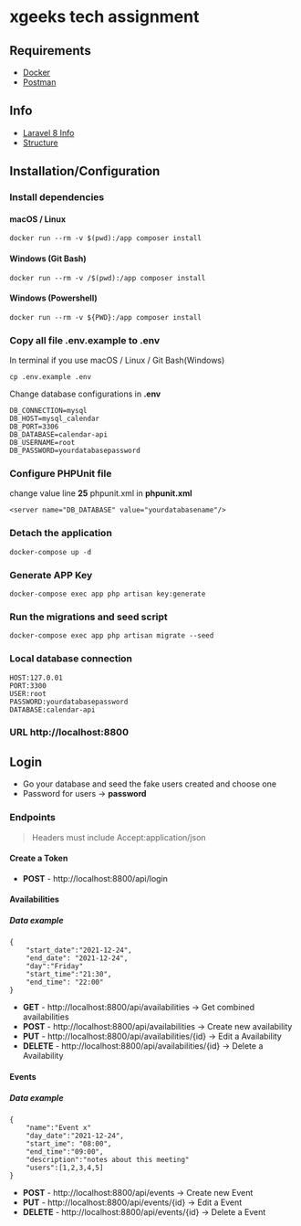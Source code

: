 # xgeeks tech assignment

## Requirements

- [Docker](https://www.docker.com/products/docker-desktop)
- [Postman](https://www.postman.com/downloads/)

## Info

- [Laravel 8 Info](https://laravel.com/docs/8.x/installation)
- [Structure](structure.md)

## Installation/Configuration

### Install dependencies

#### macOS / Linux

```
docker run --rm -v $(pwd):/app composer install
```

#### Windows (Git Bash)

```
docker run --rm -v /$(pwd):/app composer install
```

#### Windows (Powershell)

```
docker run --rm -v ${PWD}:/app composer install
```

### Copy all file .env.example to .env

In terminal if you use macOS / Linux / Git Bash(Windows)

```
cp .env.example .env
```

Change database configurations in **.env**

```
DB_CONNECTION=mysql
DB_HOST=mysql_calendar
DB_PORT=3306
DB_DATABASE=calendar-api
DB_USERNAME=root
DB_PASSWORD=yourdatabasepassword
```

### Configure PHPUnit file

change value line **25** phpunit.xml in **phpunit.xml**

```
<server name="DB_DATABASE" value="yourdatabasename"/>
```

### Detach the application

```
docker-compose up -d
```

### Generate APP Key

```
docker-compose exec app php artisan key:generate
```

### Run the migrations and seed script

```
docker-compose exec app php artisan migrate --seed
```

### Local database connection

```
HOST:127.0.01
PORT:3300
USER:root
PASSWORD:yourdatabasepassword
DATABASE:calendar-api
```

### URL http://localhost:8800

## Login

- Go your database and seed the fake users created and choose one
- Password for users -> **password**

### Endpoints

> Headers must include Accept:application/json

#### Create a Token

- **POST** - http://localhost:8800/api/login

#### Availabilities

##### Data example

````
{
    "start_date":"2021-12-24",
    "end_date": "2021-12-24",
    "day":"Friday"
    "start_time":"21:30",
    "end_time": "22:00"
}
````

- **GET** - http://localhost:8800/api/availabilities -> Get combined availabilities
- **POST** - http://localhost:8800/api/availabilities -> Create new availability
- **PUT** - http://localhost:8800/api/availabilities/{id} ->  Edit a Availability
- **DELETE** - http://localhost:8800/api/availabilities/{id} ->  Delete a Availability

#### Events

##### Data example

````
{
    "name":"Event x"
    "day_date":"2021-12-24",
    "start_ime": "08:00",
    "end_time":"09:00",
    "description":"notes about this meeting"
    "users":[1,2,3,4,5]
}
````

- **POST** - http://localhost:8800/api/events -> Create new Event
- **PUT** - http://localhost:8800/api/events/{id} ->  Edit a Event
- **DELETE** - http://localhost:8800/api/events/{id} -> Delete a Event




